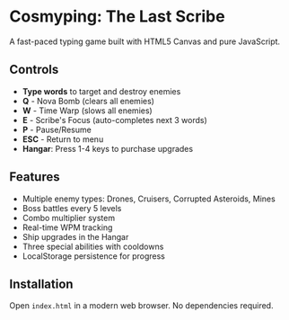 # Cosmyping: The Last Scribe

A fast-paced typing game built with HTML5 Canvas and pure JavaScript.

## Controls

- **Type words** to target and destroy enemies
- **Q** - Nova Bomb (clears all enemies)
- **W** - Time Warp (slows all enemies)
- **E** - Scribe's Focus (auto-completes next 3 words)
- **P** - Pause/Resume
- **ESC** - Return to menu
- **Hangar**: Press 1-4 keys to purchase upgrades

## Features

- Multiple enemy types: Drones, Cruisers, Corrupted Asteroids, Mines
- Boss battles every 5 levels
- Combo multiplier system
- Real-time WPM tracking
- Ship upgrades in the Hangar
- Three special abilities with cooldowns
- LocalStorage persistence for progress

## Installation

Open `index.html` in a modern web browser. No dependencies required.

